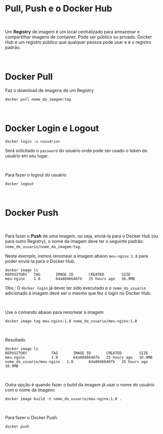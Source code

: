 # Pull, Push e o Docker Hub

<br>

Um **Registry** de imagem é um local centralizado para armazenar e compartilhar imagens de container. Pode ser público ou privado. Docker Hub é um registro público que qualquer pessoa pode usar e é o registro padrão.

<br>

# Docker Pull 

Faz o download de imagens de um Registry

```shell
docker pull nome_da_imagem:tag
```

<br>

# Docker Login e Logout

```shell
docker login -u <usuário>
```
Será solicitado o `password` do usuário onde pode ser usado o token do usuário em seu lugar.

<br>

Para fazer o logout do usuário

```shell
docker logout
```

<br>

# Docker Push 

<br>

Para fazer o **Push** de uma imagem, ou seja, enviá-la para o Docker Hub (ou para outro Registry), o nome da imagem deve ter o seguinte padrão: `nome_do_usuario/nome_da_imagem:tag`.

Neste exemplo, iremos renomear a imagem abaixo `meu-nginx:1.0` para poder enviá-la para o Docker Hub.

```shell
docker image ls
REPOSITORY   TAG       IMAGE ID       CREATED        SIZE
meu-nginx    1.0       64a8046646fb   25 hours ago   16.9MB
```

Obs.: O `docker login` já dever ter sido executado e o `nome_do_usuario` adicionado à imagem deve ser o mesmo que fez o login no Docker Hub.
 
<br> 

Use o comando abaixo para renomear a imagem

```shell
docker image tag meu-nginx:1.0 nome_do_usuario/meu-nginx:1.0
```

<br>

Resultado
```shell
docker image ls                                      
REPOSITORY           TAG       IMAGE ID       CREATED        SIZE
meu-nginx            1.0       64a8046646fb   25 hours ago   16.9MB
nome_do_usuario/meu-nginx   1.0       64a8046646fb   25 hours ago   16.9MB
```

<br>

Outra opção é quando fazer o build da imagem já usar o nome do usuário com o nome da imagem:

```shell
docker image build -t nome_do_usuario/meu-nginx:1.0 .
```

<br>

Para fazer o Docker Push:

```shell
docker push 
```